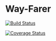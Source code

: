 # Way-Farer
[![Build Status](https://travis-ci.com/abolibot/Way-Farer.svg?branch=develop)](https://travis-ci.com/abolibot/Way-Farer)

[![Coverage Status](https://coveralls.io/repos/github/abolibot/Way-Farer/badge.svg?branch=develop)](https://coveralls.io/github/abolibot/Way-Farer?branch=develop)

